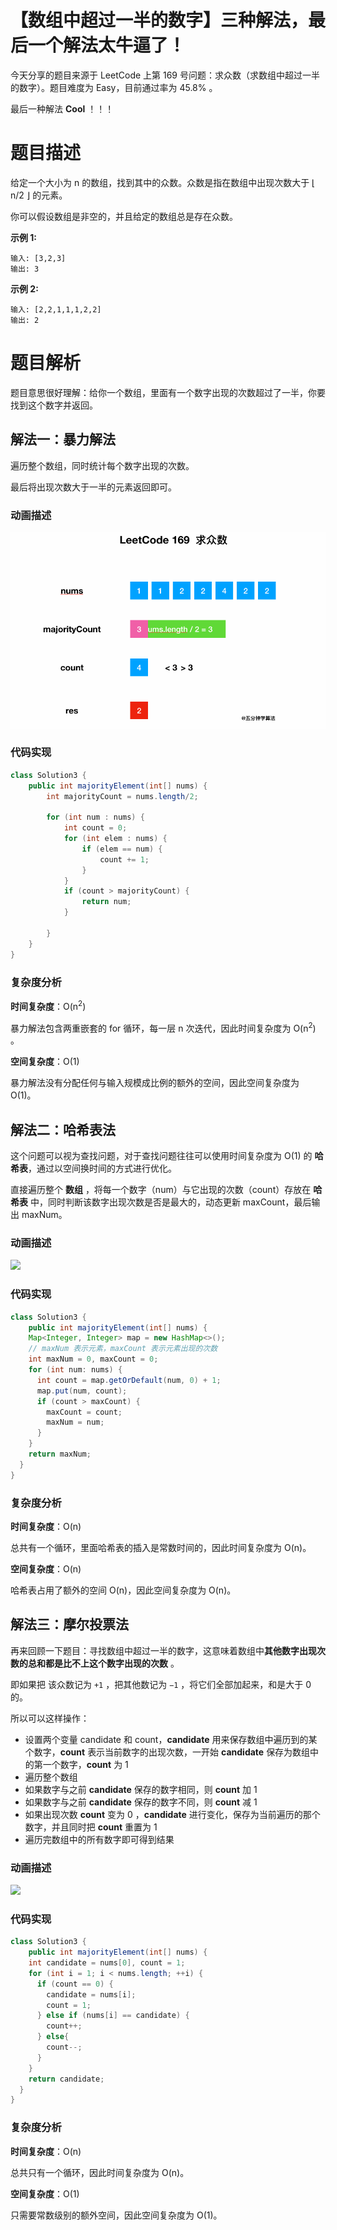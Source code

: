 # 【数组中超过一半的数字】三种解法，最后一个解法太牛逼了！

今天分享的题目来源于 LeetCode 上第 169 号问题：求众数（求数组中超过一半的数字）。题目难度为 Easy，目前通过率为 45.8% 。

最后一种解法 **Cool** ！！！

# 题目描述

给定一个大小为 n 的数组，找到其中的众数。众数是指在数组中出现次数大于 ⌊ n/2 ⌋ 的元素。

你可以假设数组是非空的，并且给定的数组总是存在众数。

**示例 1:**

```
输入: [3,2,3]
输出: 3
```

**示例 2:**

```
输入: [2,2,1,1,1,2,2]
输出: 2
```

# 题目解析

题目意思很好理解：给你一个数组，里面有一个数字出现的次数超过了一半，你要找到这个数字并返回。

## 解法一：暴力解法

遍历整个数组，同时统计每个数字出现的次数。

最后将出现次数大于一半的元素返回即可。

### 动画描述

![](https://raw.githubusercontent.com/MisterBooo/myBlogPic/master/20190626114223.gif)

### **代码实现**

```java
class Solution3 {
    public int majorityElement(int[] nums) {
        int majorityCount = nums.length/2;

        for (int num : nums) {
            int count = 0;
            for (int elem : nums) {
                if (elem == num) {
                    count += 1;
                }
            }
            if (count > majorityCount) {
                return num;
            }

        }  
    }
}
```

### 复杂度分析

**时间复杂度**：O(n<sup>2</sup>)

暴力解法包含两重嵌套的 for 循环，每一层 n 次迭代，因此时间复杂度为 O(n<sup>2</sup>) 。

**空间复杂度**：O(1)

暴力解法没有分配任何与输入规模成比例的额外的空间，因此空间复杂度为 O(1)。

## 解法二：哈希表法

这个问题可以视为查找问题，对于查找问题往往可以使用时间复杂度为 O(1) 的 **哈希表**，通过以空间换时间的方式进行优化。

直接遍历整个 **数组** ，将每一个数字（num）与它出现的次数（count）存放在 **哈希表** 中，同时判断该数字出现次数是否是最大的，动态更新 maxCount，最后输出 maxNum。

### 动画描述

![](https://blog-1257126549.cos.ap-guangzhou.myqcloud.com/blog/bbjtv.gif)

### 代码实现

```java
class Solution3 {
    public int majorityElement(int[] nums) {
    Map<Integer, Integer> map = new HashMap<>();
    // maxNum 表示元素，maxCount 表示元素出现的次数
    int maxNum = 0, maxCount = 0;
    for (int num: nums) {
      int count = map.getOrDefault(num, 0) + 1;
      map.put(num, count);
      if (count > maxCount) {
        maxCount = count;
        maxNum = num;
      }
    }
    return maxNum;
  }
}
```

### 复杂度分析

**时间复杂度**：O(n)

总共有一个循环，里面哈希表的插入是常数时间的，因此时间复杂度为 O(n)。

**空间复杂度**：O(n)

哈希表占用了额外的空间 O(n)，因此空间复杂度为 O(n)。

## 解法三：摩尔投票法

再来回顾一下题目：寻找数组中超过一半的数字，这意味着数组中**其他数字出现次数的总和都是比不上这个数字出现的次数** 。

即如果把 该众数记为 `+1` ，把其他数记为 `−1` ，将它们全部加起来，和是大于 0 的。

所以可以这样操作：

* 设置两个变量  candidate 和 count，**candidate** 用来保存数组中遍历到的某个数字，**count** 表示当前数字的出现次数，一开始 **candidate** 保存为数组中的第一个数字，**count** 为 1
* 遍历整个数组
* 如果数字与之前 **candidate** 保存的数字相同，则 **count** 加 1
* 如果数字与之前 **candidate** 保存的数字不同，则 **count** 减 1
* 如果出现次数 **count** 变为 0 ，**candidate** 进行变化，保存为当前遍历的那个数字，并且同时把 **count** 重置为 1
* 遍历完数组中的所有数字即可得到结果

### 动画描述

![](https://blog-1257126549.cos.ap-guangzhou.myqcloud.com/blog/8wyb2.gif)

### 代码实现

```java
class Solution3 {
    public int majorityElement(int[] nums) {
    int candidate = nums[0], count = 1;
    for (int i = 1; i < nums.length; ++i) {
      if (count == 0) {
        candidate = nums[i];
        count = 1;
      } else if (nums[i] == candidate) {
        count++;
      } else{
        count--;
      }
    }
    return candidate;
  }
}
```

### 复杂度分析

**时间复杂度**：O(n)

总共只有一个循环，因此时间复杂度为 O(n)。

**空间复杂度**：O(1)

只需要常数级别的额外空间，因此空间复杂度为 O(1)。